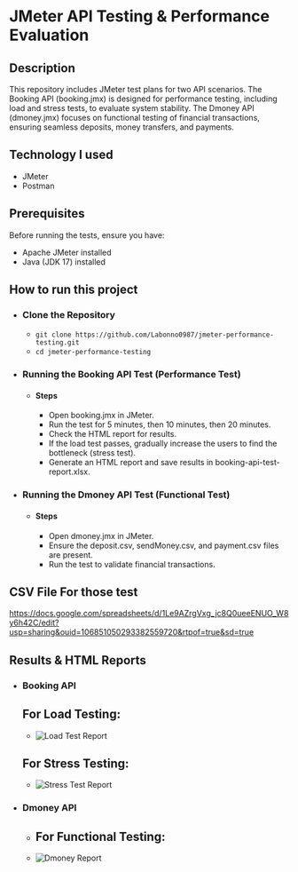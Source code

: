 # JMeter API Testing & Performance Evaluation
## Description
 This repository includes JMeter test plans for two API scenarios. The Booking API (booking.jmx) is designed for performance testing, including load and stress tests, to evaluate system stability. The Dmoney API (dmoney.jmx) focuses on functional testing of financial transactions, ensuring seamless deposits, money transfers, and payments.

## Technology I used
- JMeter
- Postman

## Prerequisites
Before running the tests, ensure you have:
- Apache JMeter installed
- Java (JDK 17) installed

## How to run this project
- ### Clone the Repository
     - ```git clone https://github.com/Labonno0987/jmeter-performance-testing.git ```
     - ```cd jmeter-performance-testing ```
       
- ### Running the Booking API Test (Performance Test)
   - #### Steps
      - Open booking.jmx in JMeter.
      - Run the test for 5 minutes, then 10 minutes, then 20 minutes.
      - Check the HTML report for results.
      - If the load test passes, gradually increase the users to find the bottleneck (stress test).
      - Generate an HTML report and save results in booking-api-test-report.xlsx.
        
- ### Running the Dmoney API Test (Functional Test)
   - #### Steps
      - Open dmoney.jmx in JMeter.
      - Ensure the deposit.csv, sendMoney.csv, and payment.csv files are present.
      - Run the test to validate financial transactions.
## CSV File For those test
https://docs.google.com/spreadsheets/d/1Le9AZrgVxg_jc8Q0ueeENUO_W8y6h42C/edit?usp=sharing&ouid=106851050293382559720&rtpof=true&sd=true
## Results & HTML Reports
   - ### Booking API 
     ## For Load Testing:
     - ![Load Test Report](https://github.com/user-attachments/assets/97055ba7-9883-4430-9f2a-9d0d9d175198) 
     ## For Stress Testing: 
     - ![Stress Test Report](https://github.com/user-attachments/assets/f13e64e7-714f-4209-90a5-16f5aa734116) 
   - ### Dmoney API
     - ## For Functional Testing: 
     - ![Dmoney Report](https://github.com/user-attachments/assets/b11de3ce-c6f6-440e-bf00-f07f7282eda1)

    




